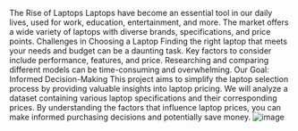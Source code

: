 The Rise of Laptops
Laptops have become an essential tool in our daily lives, used for work, education, entertainment, and more.
The market offers a wide variety of laptops with diverse brands, specifications, and price points.
Challenges in Choosing a Laptop
Finding the right laptop that meets your needs and budget can be a daunting task.
Key factors to consider include performance, features, and price.
Researching and comparing different models can be time-consuming and overwhelming.
Our Goal: Informed Decision-Making
This project aims to simplify the laptop selection process by providing valuable insights into laptop pricing.
We will analyze a dataset containing various laptop specifications and their corresponding prices.
By understanding the factors that influence laptop prices, you can make informed purchasing decisions and potentially save money.
![image](https://github.com/user-attachments/assets/99a5f7fe-0f27-4ea0-aee8-1e46e4a30129)
